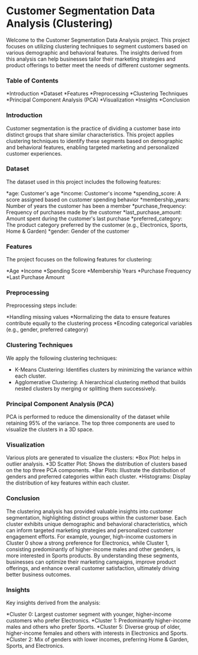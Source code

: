 # Customer Segmentation Data Analysis (Clustering)

Welcome to the Customer Segmentation Data Analysis project. This project focuses on utilizing clustering techniques to segment customers based on various demographic and behavioral features. The insights derived from this analysis can help businesses tailor their marketing strategies and product offerings to better meet the needs of different customer segments.

### Table of Contents
*Introduction
*Dataset
*Features
*Preprocessing
*Clustering Techniques
*Principal Component Analysis (PCA)
*Visualization
*Insights
*Conclusion

### Introduction
Customer segmentation is the practice of dividing a customer base into distinct groups that share similar characteristics. This project applies clustering techniques to identify these segments based on demographic and behavioral features, enabling targeted marketing and personalized customer experiences.

### Dataset
The dataset used in this project includes the following features:

*age: Customer's age
*income: Customer's income
*spending_score: A score assigned based on customer spending behavior
*membership_years: Number of years the customer has been a member
*purchase_frequency: Frequency of purchases made by the customer
*last_purchase_amount: Amount spent during the customer's last purchase
*preferred_category: The product category preferred by the customer (e.g., Electronics, Sports, Home & Garden)
*gender: Gender of the customer

### Features
The project focuses on the following features for clustering:

*Age
*Income
*Spending Score
*Membership Years
*Purchase Frequency
*Last Purchase Amount

### Preprocessing
Preprocessing steps include:

*Handling missing values
*Normalizing the data to ensure features contribute equally to the clustering process
*Encoding categorical variables (e.g., gender, preferred category)

### Clustering Techniques
We apply the following clustering techniques:

* K-Means Clustering: Identifies clusters by minimizing the variance within each cluster.
* Agglomerative Clustering: A hierarchical clustering method that builds nested clusters by merging or splitting them successively.

### Principal Component Analysis (PCA)
PCA is performed to reduce the dimensionality of the dataset while retaining 95% of the variance. The top three components are used to visualize the clusters in a 3D space.

### Visualization
Various plots are generated to visualize the clusters:
*Box Plot: helps in outlier analysis.
*3D Scatter Plot: Shows the distribution of clusters based on the top three PCA components.
*Bar Plots: Illustrate the distribution of genders and preferred categories within each cluster.
*Histograms: Display the distribution of key features within each cluster.

### Conclusion
The clustering analysis has provided valuable insights into customer segmentation, highlighting distinct groups within the customer base. Each cluster exhibits unique demographic and behavioral characteristics, which can inform targeted marketing strategies and personalized customer engagement efforts. For example, younger, high-income customers in Cluster 0 show a strong preference for Electronics, while Cluster 1, consisting predominantly of higher-income males and other genders, is more interested in Sports products. By understanding these segments, businesses can optimize their marketing campaigns, improve product offerings, and enhance overall customer satisfaction, ultimately driving better business outcomes.

### Insights
Key insights derived from the analysis:

*Cluster 0: Largest customer segment with younger, higher-income customers who prefer Electronics.
*Cluster 1: Predominantly higher-income males and others who prefer Sports.
*Cluster 5: Diverse group of older, higher-income females and others with interests in Electronics and Sports.
*Cluster 2: Mix of genders with lower incomes, preferring Home & Garden, Sports, and Electronics.
